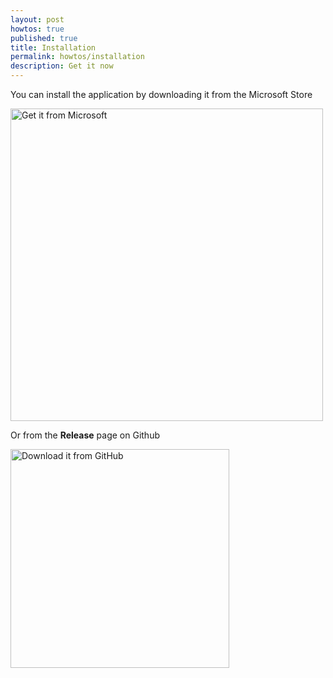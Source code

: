 ```yaml
---
layout: post
howtos: true
published: true
title: Installation
permalink: howtos/installation
description: Get it now
---
```

You can install the application by downloading it from the Microsoft Store

<img src="https://i.imgur.com/TkhBuFn.png" alt="Get it from Microsoft" width="500">

Or from the **Release** page on Github

<a href="https://github.com/flyve-mdm/windows-inventory-agent/releases"><img src="https://assets-cdn.github.com/images/modules/logos_page/GitHub-Mark.png" alt="Download it from GitHub" width="350"></a>
